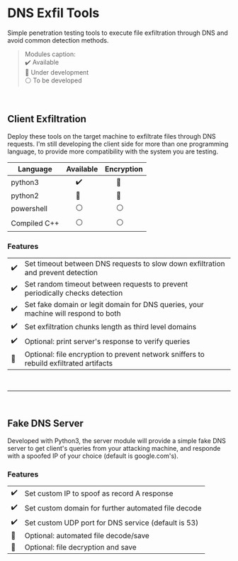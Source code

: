 # DNS Exfil Tools

Simple penetration testing tools to execute file exfiltration through DNS and avoid common detection methods.

> Modules caption: \
:heavy_check_mark: Available \
:large_blue_circle: Under development \
:white_circle: To be developed

<br>

## Client Exfiltration
Deploy these tools on the target machine to exfiltrate files through DNS requests.
I'm still developing the client side for more than one programming language, to provide more compatibility with the system you are testing.

| Language | Available | Encryption |
| ------ | ------ | ------|
| python3      | &nbsp;&nbsp;&nbsp;&nbsp;&nbsp;:heavy_check_mark:  | &nbsp;&nbsp;&nbsp;&nbsp;&nbsp;&nbsp;:large_blue_circle: |
| python2      | &nbsp;&nbsp;&nbsp;&nbsp;&nbsp;:large_blue_circle: | &nbsp;&nbsp;&nbsp;&nbsp;&nbsp;&nbsp;:large_blue_circle: |
| powershell   | &nbsp;&nbsp;&nbsp;&nbsp;&nbsp;:white_circle:      | &nbsp;&nbsp;&nbsp;&nbsp;&nbsp;&nbsp;:white_circle: |
| Compiled C++ | &nbsp;&nbsp;&nbsp;&nbsp;&nbsp;:white_circle:      | &nbsp;&nbsp;&nbsp;&nbsp;&nbsp;&nbsp;:white_circle: |


### Features
| | |
| ------ | ------ | 
| :heavy_check_mark: | Set timeout between DNS requests to slow down exfiltration and prevent detection |
| :heavy_check_mark: | Set random timeout between requests to prevent periodically checks detection |
| :heavy_check_mark: | Set fake domain or legit domain for DNS queries, your machine will respond to both |
| :heavy_check_mark: | Set exfiltration chunks length as third level domains
| :heavy_check_mark: | Optional: print server's response to verify queries |
| :large_blue_circle: | Optional: file encryption to prevent network sniffers to rebuild exfiltrated artifacts |

<br>

---

<br>

## Fake DNS Server
Developed with Python3, the server module will provide a simple fake DNS server to get client's queries from your attacking machine, and responde with a spoofed IP of your choice (default is google.com's).

### Features
| | |
| ------ | ------ | 
| :heavy_check_mark: | Set custom IP to spoof as record A response |
| :heavy_check_mark: | Set custom domain for further automated file decode |
| :heavy_check_mark: | Set custom UDP port for DNS service (default is 53) |
| :large_blue_circle: | Optional: automated file decode/save |
| :large_blue_circle: | Optional: file decryption and save |
